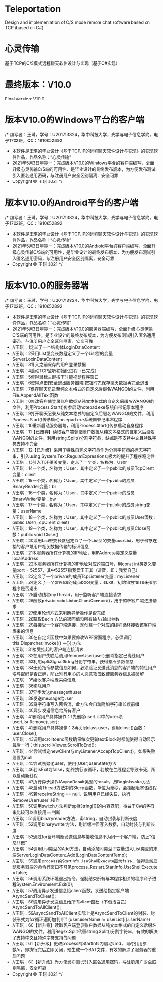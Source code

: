 # Teleportation
Design and implementation of C/S mode remote chat software based on TCP (based on C#)
# 心灵传输
基于TCP的C/S模式远程聊天软件设计与实现（基于C#实现）
# 最终版本：V10.0
Final Version: V10.0
# 版本V10.0的Windows平台的客户端
/* 编写者：王琪，学号：U201713824，华中科技大学，光学与电子信息学院，电子1702班，QQ：1910652892
 * 本软件是王琪的毕业设计《基于TCP/IP的远程聊天软件设计与实现》的实现软件作品，作品名称：“心灵传输”
 * 2021年5月3日星期一：完成版本V10.0的Windows平台的客户端编写，全面升级心灵传输C/S端的可用性，是毕业设计的最终发布版本，为方便发布测试引入匿名通用密码，与注册用户安全区别隔离，安全可靠
 * Copyright © 王琪  2021
 */
 # 版本V10.0的Android平台的客户端
 /* 编写者：王琪，学号：U201713824，华中科技大学，光学与电子信息学院，电子1702班，QQ：1910652892
 * 本软件是王琪的毕业设计《基于TCP/IP的远程聊天软件设计与实现》的实现软件作品，作品名称：“心灵传输”
 * 2021年5月3日星期一：完成版本V10.0的Android平台的客户端编写，全面升级心灵传输C/S端的可用性，是毕业设计的最终发布版本，为方便发布测试引入匿名通用密码，与注册用户安全区别隔离，安全可靠
 * Copyright © 王琪  2021
 */
 # 版本V10.0的服务器端
 /* 编写者：王琪，学号：U201713824，华中科技大学，光学与电子信息学院，电子1702班，QQ：1910652892
 * 本软件是王琪的毕业设计《基于TCP/IP的远程聊天软件设计与实现》的实现软件作品，作品名称：“心灵传输”
 * 2021年5月3日星期一：完成版本V10.0的服务器端编写，全面升级心灵传输C/S端的可用性，是毕业设计的最终发布版本，为方便发布测试引入匿名通用密码，与注册用户安全区别隔离，安全可靠
 * //王琪：1定义了一个结构体LoginDataContent
 * //王琪：2采用List型变长数组定义了一个List<LoginDataContent>型的变量ServerLoginDataContent
 * //王琪：3导入之前保存的用户登录数据
 * //王琪：4启动TCP监听初始化进程（已完成）
 * //王琪：5使得鼠标左键按下时能拖动程序窗口
 * //王琪：6使得点击[安全退出服务器端]按钮时先保存聊天数据再完全退出
 * //王琪：7保存聊天记录至纯文本格式的自定义后缀名WANGQI的文件，利用File.AppendAllText函数
 * //王琪：8修改客户端登录账户数据从纯文本格式的自定义后缀名WANGQI的文件，利用Process.Start()传参启动notepad.exe系统自带记事本程序
 * //王琪：9打开聊天记录从纯文本格式的自定义后缀名WANGQI的文件，利用Process.Start()传参启动notepad.exe系统自带记事本程序
 * //王琪：10重新启动服务器端，利用Process.Start()传参启动自身程序
 * //王琪：11【已废弃】读取客户端登录账户数据从纯文本格式的自定义后缀名WANGQI的文件，利用string.Split()分割字符串，缺点是不支持中文且特殊字符支持不完全
 * //王琪：12【已升级】采用了特殊自定义字符串作为分割字符串的标志字符串，引入using System.Text.RegularExpressions;极大的提升了程序稳定性
 * //王琪：13引入TCP相关变量，定义了一个类，名称为：User
 * //王琪：14一个类，名称为：User，其中定义了一个public的成员TcpClient变量：client
 * //王琪：15一个类，名称为：User，其中定义了一个public的成员BinaryReader变量：br
 * //王琪：16一个类，名称为：User，其中定义了一个public的成员BinaryWriter变量：bw
 * //王琪：17一个类，名称为：User，其中定义了一个public的成员string变量：userName
 * //王琪：18一个类，名称为：User，其中定义了一个public的成员User函数：public User(TcpClient client)
 * //王琪：19一个类，名称为：User，其中定义了一个public的成员Close函数：public void Close()
 * //王琪：20采用List型变长数组定义了一个List<User>型的变量userList，用于储存连接的客户端用户相关数据传输的标识信息
 * //王琪：21本服务器所在计算机的IP地址，用IPAddress类定义变量localAddress
 * //王琪：22本服务器所在计算机的IP地址对应的端口号，用const int类定义变量port = 52557，其中52557指我爱王王其（谐音，即：我爱自己）
 * //王琪：23定义了一个private的成员TcpListener变量：myListener
 * //王琪：24定义了一个private的成员bool变量：isExit，初始值为false来指示程序是否退出
 * //王琪：25启动线程myThread，用于监听客户端连接请求
 * //王琪：26函数private void ListenClientConnect()，用于监听客户端连接请求
 * //王琪：27使用轮询方式来判断异步操作是否完成
 * //王琪：28获取Begin 方法的返回值和所有输入/输出参数
 * //王琪：29每接受一个客户端连接，就创建一个对应的线程循环接收该客户端发来的信息
 * //王琪：30在自定义函数中如果要修改WPF界面程序，必须调用this.Dispatcher.Invoke(() =>{});方法
 * //王琪：31接受挂起的客户端连接请求
 * //王琪：32在用户失联后调用RemoveUser(user);删除指定已离线用户
 * //王琪：33利用splitSignalString分割字符串，获得指令参数信息
 * //王琪：34无论指令参数信息如何，必须验证发送此消息的客户端的特征用户名与密码是否正确，防止别有用心的人恶意攻击致使服务器信息被破解
 * //王琪：35接收客户端发来的信息
 * //王琪：36移除用户
 * //王琪：37异步发送message给user
 * //王琪：38发送message给user
 * //王琪：39将字符串写入网络流，此方法会自动附加字符串长度前缀
 * //王琪：40异步发送信息给所有客户
 * //王琪：41删除用户具体操作：1先删除userList中的user项userList.Remove(user);
 * //王琪：42删除用户具体操作：2再关闭class user，调用close()函数：user.Close();
 * //王琪：43调用scrolltoend函数确保每次更新textBlock时都能使得自动显示最后一行：this.scrollViewer.ScrollToEnd();
 * //王琪：44尝试绑定newClient与myListener.AcceptTcpClient()，如果失败则置为null
 * //王琪：45尝试初始化user，使用(User)userState方法
 * //王琪：46若isExit为false，始终执行该循环，若放在主线程会导致卡死，所以启动新线程
 * //王琪：47执行异步操作IAsyncResult类型的result，用BeginInvoke方法
 * //王琪：48启动Thread方法中的Sleep函数，单位为毫秒，会挂起阻塞该线程
 * //王琪：49若receiveString == null，说明用户已经失联，执行RemoveUser(user);操作
 * //王琪：50调用switch方法判断splitString[0]的内容匹配，得益于C#的字符串比较可以直接用==判断
 * //王琪：51调用binaryreader方法，读string，自动封装与判断长度
 * //王琪：52调用binarywriter方法，刷新缓冲区写入数据，自动封装与判断长度
 * //王琪：53通过for循环判断发送信息与接收信息不为同一个客户端，防止“信息共振”
 * //王琪：54调用List类型的Add方法，自动添加同类型子变量进入List类型的末端ServerLoginDataContent.Add(LoginDataContentTemp);
 * //王琪：55调用process的StartInfo.UseShellExecute置为false，使得重新启动服务器端的命令行窗口不可见process_Restart.StartInfo.UseShellExecute = false;
 * //王琪：56调用系统环境退出指令，强制结束所有与本程序相关的程序和子进程System.Environment.Exit(0);
 * //王琪：57调用异步发送信息给client函数，发送给指定客户端AsyncSendToClient();
 * //王琪：58调用异步发送信息给所有client函数（不包括自己）AsyncSendToAllClient();
 * //王琪：59AsyncSendToAllClient实际上是AsyncSendToClient的封装，封装形式为for循环遍历加判断if (user.userName != userList[i].userName)
 * //王琪：60【新升级】读取客户端登录账户数据从纯文本格式的自定义后缀名WANGQI的文件，利用Regex.Split代替string.Split()分割字符串，有效的解决了支持中文且特殊字符支持的问题
 * //王琪：61【新升级】更改process的StartInfo为启动cmd，同时引用参数/c，即执行完后立即关闭，预生成一个BAT文件，有效的解决了服务器的重启问题
 * //王琪：62【新升级】为方便发布测试引入匿名通用密码，与注册用户安全区别隔离，安全可靠
 * Copyright © 王琪  2021
 */
